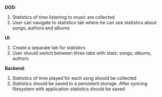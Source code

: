 **DOD**:
1. Statistics of time listening to music are collected
2. User can navigate to statistics tab where he can see statistics about songs, authors and albums

**UI**:
1. Create a separate tab for statistics
2. User should switch between three tabs with stats: songs, albums, authors

**Backend**:
1. Statistics of time played for each song should be collected
2. Statistics should be saved to a persistent storage. After syncing filesystem with application statistics should be saved